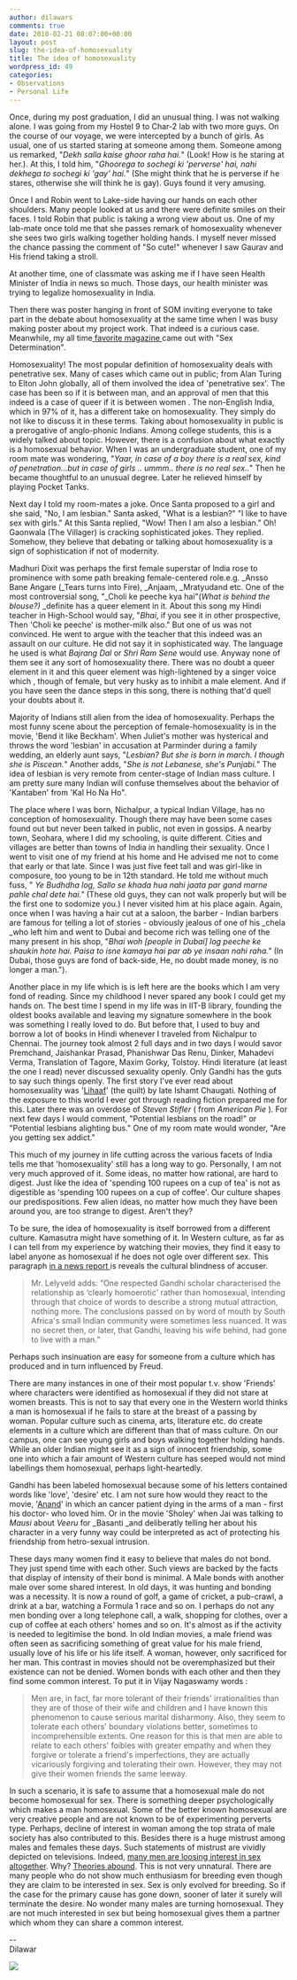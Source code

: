 ```yaml
---
author: dilawars
comments: true
date: 2010-02-21 08:07:00+00:00
layout: post
slug: the-idea-of-homosexuality
title: The idea of homosexuality
wordpress_id: 49
categories:
- Observations
- Personal Life
---
```


Once, during my post graduation, I did an unusual thing. I was not walking alone. I was going from my Hostel 9 to Char-2 lab with two more guys. On the course of our voyage, we were intercepted by a bunch of girls. As usual, one of us started staring at someone among them. Someone among us remarked, "_Dekh salla kaise ghoor raha hai._" (Look! How is he staring at her.). At this, I told him, "_Ghoorega to sochegi ki 'perverse' hai, nahi dekhega to sochegi ki 'gay' hai._" (She might think that he is perverse if he stares, otherwise she will think he is gay). Guys found it very amusing.  
  
Once I and Robin went to Lake-side having our hands on each other shoulders. Many people looked at us and there were definite smiles on their faces. I told Robin that public is taking a wrong view about us. One of my lab-mate once told me that she passes remark of homosexuality whenever she sees two girls walking together holding hands. I myself never missed the chance passing the comment of "So cute!" whenever I saw Gaurav and His friend taking a stroll.  
  
At another time, one of classmate was asking me if I have  seen Health Minister of India in news so much. Those days, our health  minister was trying to legalize homosexuality in India.   
  
Then there was poster hanging in front of SOM inviting everyone to take part in the debate about homosexuality at the same time when I was busy making poster about my project work. That indeed is a curious case. Meanwhile, my all time[ favorite magazine ](http://www.littlemag.com/)came out with "Sex Determination".  
  
Homosexuality! The most popular definition of homosexuality deals with penetrative sex. Many of cases which came out in public; from Alan Turing to Elton John globally, all of them involved the idea of 'penetrative sex'. The case has been so if it is between man, and an approval of men that this indeed is a case of queer if it is between women . The non-English India, which in 97% of it, has a different take on homosexuality. They simply do not like to discuss it in these terms. Taking about homosexuality in public is a prerogative of anglo-phonic Indians. Among college students, this is a widely talked about topic. However, there is a confusion about what exactly is a homosexual behavior. When I was an undergraduate student, one of my room mate was wondering, "_Yaar, in case of a boy there is a real sex, kind of penetration...but in case of girls .. ummm.. there is no real sex.._" Then he became thoughtful to an unusual degree. Later he relieved himself by playing Pocket Tanks.  
  
Next day I told my room-mates a joke. Once Santa proposed to a girl and she said, "No, I am lesbian." Santa asked, "What is a lesbian?" "I like to have sex with girls." At this Santa replied, "Wow! Then I am also a lesbian." Oh! Gaonwala (The Villager) is cracking sophisticated jokes. They replied. Somehow, they believe that debating or talking about homosexuality is a sign of sophistication if not of modernity.  
  
Madhuri Dixit was perhaps the first female superstar of India rose to prominence with some path breaking female-centered role.e.g. _Ansso Bane Angare (_Tears turns into Fire), _Anjaam, _Mratyudand etc. One of the most controversial song, "_Choli ke peeche kya hai"(_What is behind the blouse?)_ _definite has a queer element in it. About this song my Hindi teacher in High-School would say, "_Bhai_, if you see it in other prospective, Then 'Choli ke peeche' is mother-milk also." But one of us was not convinced. He went to argue with the teacher that this indeed was an assault on our culture. He did not say it in sophisticated way. The language he used is what _Bajrang Dal_ or _Shri Ram Sene_ would use. Anyway none of them see it any sort of homosexuality there. There was no doubt a queer element in it and this queer element was high-lightened by a singer voice which , though of female, but very husky as to inhibit a male element. And if you have seen the dance steps in this song, there is nothing that'd quell your doubts about it.  
  
Majority of Indians still alien from the idea of homosexuality. Perhaps the most funny scene about the perception of female-homosexuality is in the movie, 'Bend it like Beckham'. When Juliet's mother was hysterical and throws the word 'lesbian' in accusation at Parminder during a family wedding, an elderly aunt says, "_Lesbian? But she is born in march. I though she is Piscean._" Another adds, "_She is not Lebanese, she's Punjabi._" The idea of lesbian is very remote from center-stage of Indian mass culture. I am pretty sure many Indian will confuse themselves about the behavior of 'Kantaben' from 'Kal Ho Na Ho".  
  
The place where I was born, Nichalpur, a typical Indian Village, has no conception of homosexuality. Though there may have been some cases found out but never been talked in public, not even in gossips. A nearby town, Seohara, where I did my schooling, is quite different. Cities and villages are better than towns of India in handling their sexuality. Once I went to visit one of my friend at his home and He advised me not to come that early or that late. Since I was just five feet tall and was girl-like in composure, too young to be in 12th standard. He told me without much fuss, " _Ye Budhdha log, Sallo se khada hua nahi jaata par gand marne pahle chal dete hai."_ (These old guys, they can not walk properly but will be the first one to sodomize you.) I never visited him at his place again. Again, once when I was having a hair cut at a saloon, the barber - Indian barbers are famous for telling a lot of stories - obviously jealous of one of his _chela _who left him and went to Dubai and become rich was telling one of the many present in his shop, "_Bhai woh [people in Dubai] log peeche ke shaukin hote hai. Paisa to isne kamaya hai par ab ye insaan nahi raha."_ (In Dubai, those guys are fond of back-side, He, no doubt made money, is no longer a man.").  
  
Another place in my life which is is left here are the books which I am very fond of reading. Since my childhood I never spared any book I could get my hands on. The best time I spend in my life was in IIT-B library, founding the oldest books available and leaving my signature somewhere in the book was something I really loved to do. But before that, I used to buy and borrow a lot of books in Hindi whenever I traveled from Nichalpur to Chennai. The journey took almost 2 full days and in two days I would savor Premchand, Jaishankar Prasad, Phanishwar Das Renu, Dinker, Mahadevi Verma, Translation of Tagore, Maxim Gorky, Tolstoy. Hindi literature (at least the one I read) never discussed sexuality openly. Only Gandhi has the guts to say such things openly. The first story I've ever read about homosexuality was '[Lihaaf](http://media.opencultures.net/queer/data/indian/Lihaaf_or_The_Quilt.htm)' (the quilt) by late Ishamt Chaugati. Nothing of the exposure to this world I ever got through reading fiction prepared me for this. Later there was an overdose of _Steven Stifler_ ( from _American Pie_ ). For next few days I would comment, "Potential lesbians on the road!" or "Potential lesbians alighting bus." One of my room mate would wonder, "Are you getting sex addict."  
  
This much of my journey in life cutting across the various facets of India tells me that 'homosexuality' still has a long way to go. Personally, I am not very much approved of it. Some ideas, no matter how rational, are hard to digest. Just like the idea of 'spending 100 rupees on a cup of tea' is not as digestible as 'spending 100 rupees on a cup of coffee'. Our culture shapes our predispositions. Few alien ideas, no matter how much they have been around you, are too strange to digest. Aren't they?  
  
To be sure, the idea of homosexuality is itself borrowed from a different culture. Kamasutra might have something of it. In Western culture, as far as I can tell from my experience by watching their movies, they find it easy to label anyone as homosexual if he does not ogle over different sex. This paragraph [in a news report ](http://www.thehindu.com/news/national/article1597266.ece)is reveals the cultural blindness of accuser.  


> Mr. Lelyveld adds: “One respected Gandhi scholar characterised the  relationship as ‘clearly homoerotic' rather than homosexual, intending  through that choice of words to describe a strong mutual attraction,  nothing more. The conclusions passed on by word of mouth by South  Africa's small Indian community were sometimes less nuanced. It was no  secret then, or later, that Gandhi, leaving his wife behind, had gone to  live with a man.” 

Perhaps such insinuation are easy for someone from a culture which has produced and in turn influenced by Freud.  
  
There are many instances in one of their most popular t.v. show 'Friends' where characters were identified as homosexual if they did not stare at women breasts. This is not to say that every one in the Western world thinks a man is homosexual if he fails to stare at the breast of a passing by woman. Popular culture such as cinema, arts, literature etc. do create elements in a culture which are different than that of mass culture. On our campus, one can see young girls and boys walking together holding hands. While an older Indian might see it as a sign of innocent friendship, some one into which a fair amount of Western culture has seeped would not mind labellings them homosexual, perhaps light-heartedly.  
  
Gandhi has been labeled homosexual because some of his letters contained words like 'love', 'desire' etc. I am not sure how would they react to the movie, '[Anand](http://en.wikipedia.org/wiki/Anand_%28film%29)'  in which an cancer patient dying in the arms of a man - first his  doctor- who loved him. Or in the  movie 'Sholey' when Jai was talking to _Mausi_ about _Veeru_ for _Basanti _and  deliberatly telling her about his character in a very funny way could  be interpreted as act of protecting his friendship from hetro-sexual  intrusion.   
  
These days many women find it easy to believe that males do not bond. They just spend time with each other. Such views are backed by the facts that display of intensity of their bond is minimal. A Male bonds with another male over some shared interest. In old days, it was hunting and bonding was a necessity. It is now a round of golf, a game of cricket, a pub-crawl, a drink at a bar,  watching a Formula 1 race and so on. I perhaps do not any men bonding  over a long telephone call, a walk, shopping for clothes, over a cup of  coffee at each others' homes and so on. It's almost as if the activity  is needed to legitimise the bond. In old Indian movies, a male friend was often seen as sacrificing something of great value for his male friend, usually love of his life or his life itself. A woman, however, only sacrificed for her man. This contrast in movies should not be overemphasized but their existence can not be denied. Women bonds with each other and then they find some common interest. To put it in Vijay Nagaswamy words :  


> Men are, in fact, far more tolerant of their friends' irrationalities  than they are of those of their wife and children and I have known this  phenomenon to cause serious marital disharmony. Also, they seem to  tolerate each others' boundary violations better, sometimes to  incomprehensible extents. One reason for this is that men are able to  relate to each others' foibles with greater empathy and when they  forgive or tolerate a friend's imperfections, they are actually  vicariously forgiving and tolerating their own. However, they may not  give their women friends the same leeway.

  
In such a scenario, it is safe to assume that a homosexual male do not become homosexual for sex. There is something deeper psychologically which makes a man homosexual. Some of the better known homosexual are very creative people and are not known to be of experimenting perverts type. Perhaps, decline of interest in woman among the top strata of male society has also contributed to this. Besides there is a huge mistrust among males and females these days. Such statements of mistrust are vividly depicted on televisions. Indeed, [many men are loosing interest in sex altogether](http://www.guardian.co.uk/commentisfree/2011/dec/27/japan-men-sexless-love?INTCMP=SRCH). Why? [Theories abound](http://www.adbusters.org/magazine/86/private-worlds.html). This is not very unnatural. There are many people who do not show much enthusiasm for breeding even though they are claim to be interested in sex. Sex is only evolved for breeding. So if the case for the primary cause has gone down, sooner of later it surely will terminate the desire. No wonder many males are turning homosexual. They are not much interested in sex but being homosexual gives them a partner which whom they can share a common interest.  
  
--  
Dilawar

![](https://blogger.googleusercontent.com/tracker/3794193585985230867-1411350206799385041?l=dilawarsays.blogspot.com)
